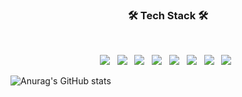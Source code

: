 <h3 align="center"><b>🛠 Tech Stack 🛠</b></h3>
</br>
<p align="center">
<img src="https://img.shields.io/badge/HTML5-E34F26?style=flat-square&logo=HTML5&logoColor=white"/></a> &nbsp
<img src="https://img.shields.io/badge/JavaScript-F7DF1E?style=flat-square&logo=JavaScript&logoColor=white"/></a> &nbsp
<img src="https://img.shields.io/badge/Apache Maven-1572B6?style=flat-square&logo=Apache Maven&logoColor=white"/></a> &nbsp
<img src="https://img.shields.io/badge/Swift-E34F26?style=flat-square&logo=Swift&logoColor=white"/></a> &nbsp
<img src="https://img.shields.io/badge/Spring-339933?style=flat-square&logo=Spring&logoColor=white"/></a> &nbsp 
<img src="https://img.shields.io/badge/PHP-F7DF1E?style=flat-square&logo=PHP&logoColor=white"/></a> &nbsp 
<img src="https://img.shields.io/badge/Oracle-339933?style=flat-square&logo=Oracle&logoColor=white"/></a> &nbsp
<img src="https://img.shields.io/badge/MySQL-1572B6?style=flat-square&logo=MySQL&logoColor=white"/></a> &nbsp

![Anurag's GitHub stats](https://github-readme-stats.vercel.app/api?username=lavaspoon&show_icons=true&theme=radical)

